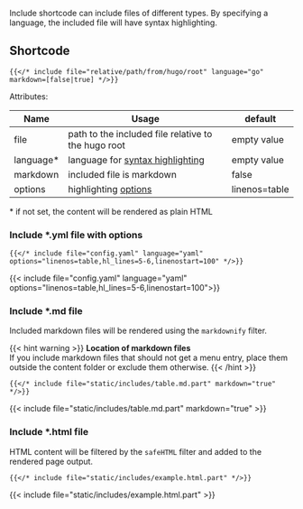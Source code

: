 Include shortcode can include files of different types. By specifying a language, the included file will have syntax highlighting.

## Shortcode

```tpl
{{</* include file="relative/path/from/hugo/root" language="go" markdown=[false|true] */>}}
```

Attributes:

<!-- prettier-ignore -->
| Name | Usage | default |
|---|---|---|
|  file | path to the included file relative to the hugo root | empty value |
| language* | language for [syntax highlighting](https://gohugo.io/content-management/syntax-highlighting/#list-of-chroma-highlighting-languages)  | empty value |
| markdown | included file is markdown | false |
| options | highlighting [options](https://gohugo.io/content-management/syntax-highlighting/#highlight-shortcode) | linenos=table |

\* if not set, the content will be rendered as plain HTML

### Include \*.yml file with options

```tpl
{{</* include file="config.yaml" language="yaml" options="linenos=table,hl_lines=5-6,linenostart=100" */>}}
```

<!-- spellchecker-disable -->

{{< include file="config.yaml" language="yaml" options="linenos=table,hl_lines=5-6,linenostart=100">}}

<!-- spellchecker-enable -->

### Include \*.md file

Included markdown files will be rendered using the `markdownify` filter.

{{< hint warning >}}
**Location of markdown files**\
If you include markdown files that should not get a menu entry, place them outside the content folder or exclude them otherwise.
{{< /hint >}}

```tpl
{{</* include file="static/includes/table.md.part" markdown="true" */>}}
```

<!-- spellchecker-disable -->

{{< include file="static/includes/table.md.part" markdown="true" >}}

<!-- spellchecker-enable -->

### Include \*.html file

HTML content will be filtered by the `safeHTML` filter and added to the rendered page output.

```tpl
{{</* include file="static/includes/example.html.part" */>}}
```

{{< include file="static/includes/example.html.part" >}}
